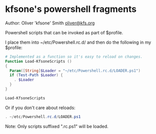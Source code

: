 # kfsone's powershell fragments

Author: Oliver 'kfsone' Smith <oliver@kfs.org>

Powershell scripts that can be invoked as part of $profile.

I place them into ~/etc/Powershell.rc.d/ and then do the following in my $profile:

```powershell
# Implemented as a function so it's easy to reload on changes.
Function Load-KfsoneScripts ()
{
  Param([String]$Loader = "~/etc/Powershell.rc.d/LOADER.ps1")
  if (Test-Path $Loader) {
	. $Loader
  }
}

Load-KfsoneScripts
```

Or if you don't care about reloads:

```powershell
. ~/etc/Powershell.rc.d/LOADER.ps1
```

Note: Only scripts suffixed ".rc.ps1" will be loaded.

